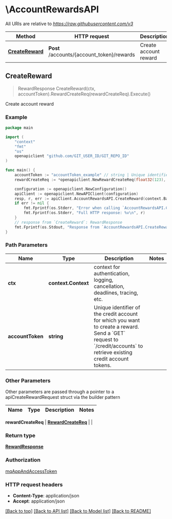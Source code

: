# \AccountRewardsAPI

All URIs are relative to *https://raw.githubusercontent.com/v3*

Method | HTTP request | Description
------------- | ------------- | -------------
[**CreateReward**](AccountRewardsAPI.md#CreateReward) | **Post** /accounts/{account_token}/rewards | Create account reward



## CreateReward

> RewardResponse CreateReward(ctx, accountToken).RewardCreateReq(rewardCreateReq).Execute()

Create account reward



### Example

```go
package main

import (
	"context"
	"fmt"
	"os"
	openapiclient "github.com/GIT_USER_ID/GIT_REPO_ID"
)

func main() {
	accountToken := "accountToken_example" // string | Unique identifier of the credit account for which you want to create a reward.  Send a `GET` request to `/credit/accounts` to retrieve existing credit account tokens.
	rewardCreateReq := *openapiclient.NewRewardCreateReq(float32(123), openapiclient.CurrencyCode("USD"), "Description_example") // RewardCreateReq | 

	configuration := openapiclient.NewConfiguration()
	apiClient := openapiclient.NewAPIClient(configuration)
	resp, r, err := apiClient.AccountRewardsAPI.CreateReward(context.Background(), accountToken).RewardCreateReq(rewardCreateReq).Execute()
	if err != nil {
		fmt.Fprintf(os.Stderr, "Error when calling `AccountRewardsAPI.CreateReward``: %v\n", err)
		fmt.Fprintf(os.Stderr, "Full HTTP response: %v\n", r)
	}
	// response from `CreateReward`: RewardResponse
	fmt.Fprintf(os.Stdout, "Response from `AccountRewardsAPI.CreateReward`: %v\n", resp)
}
```

### Path Parameters


Name | Type | Description  | Notes
------------- | ------------- | ------------- | -------------
**ctx** | **context.Context** | context for authentication, logging, cancellation, deadlines, tracing, etc.
**accountToken** | **string** | Unique identifier of the credit account for which you want to create a reward.  Send a &#x60;GET&#x60; request to &#x60;/credit/accounts&#x60; to retrieve existing credit account tokens. | 

### Other Parameters

Other parameters are passed through a pointer to a apiCreateRewardRequest struct via the builder pattern


Name | Type | Description  | Notes
------------- | ------------- | ------------- | -------------

 **rewardCreateReq** | [**RewardCreateReq**](RewardCreateReq.md) |  | 

### Return type

[**RewardResponse**](RewardResponse.md)

### Authorization

[mqAppAndAccessToken](../README.md#mqAppAndAccessToken)

### HTTP request headers

- **Content-Type**: application/json
- **Accept**: application/json

[[Back to top]](#) [[Back to API list]](../README.md#documentation-for-api-endpoints)
[[Back to Model list]](../README.md#documentation-for-models)
[[Back to README]](../README.md)

